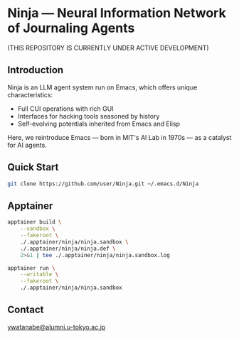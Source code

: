 <!-- ---
!-- title: ./Ninja/README.md
!-- author: ywatanabe
!-- date: 2024-12-18 04:49:48
!-- --- -->


# Ninja — Neural Information Network of Journaling Agents

(THIS REPOSITORY IS CURRENTLY UNDER ACTIVE DEVELOPMENT)

## Introduction
Ninja is an LLM agent system run on Emacs, which offers unique characteristics:
- Full CUI operations with rich GUI
- Interfaces for hacking tools seasoned by history
- Self-evolving potentials inherited from Emacs and Elisp

Here, we reintroduce Emacs — born in MIT's AI Lab in 1970s — as a catalyst for AI agents.

## Quick Start
```bash
git clone https://github.com/user/Ninja.git ~/.emacs.d/Ninja
```

## Apptainer

``` bash
apptainer build \
    --sandbox \
    --fakeroot \
    ./.apptainer/ninja/ninja.sandbox \
    ./.apptainer/ninja/ninja.def \
    2>&1 | tee ./.apptainer/ninja/ninja.sandbox.log

apptainer run \
    --writable \
    --fakeroot \
    ./.apptainer/ninja/ninja.sandbox
```

## Contact
ywatanabe@alumni.u-tokyo.ac.jp
```
